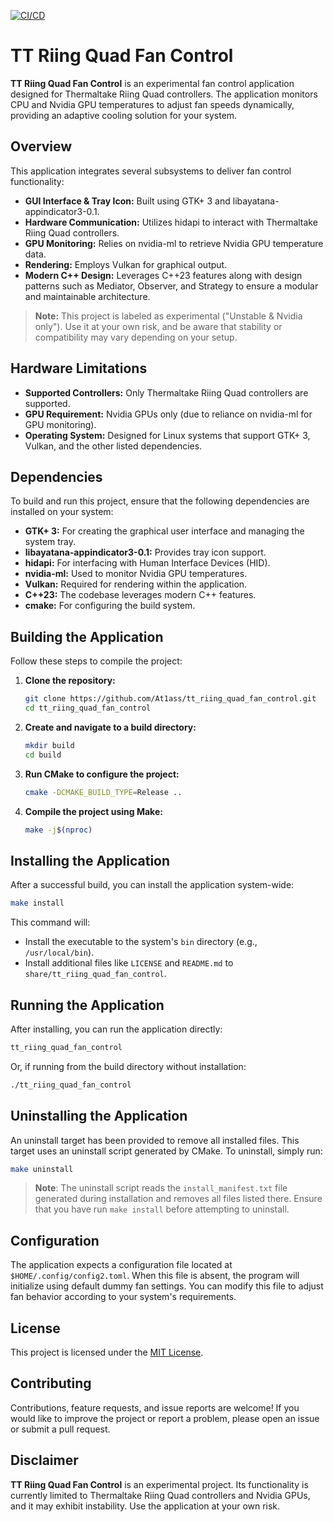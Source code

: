 [![CI/CD](https://github.com/At1ass/tt_riing_quad_fan_control/actions/workflows/ci.yml/badge.svg)](https://github.com/At1ass/tt_riing_quad_fan_control/actions/workflows/ci.yml)
# TT Riing Quad Fan Control

**TT Riing Quad Fan Control** is an experimental fan control application designed for Thermaltake Riing Quad controllers. The application monitors CPU and Nvidia GPU temperatures to adjust fan speeds dynamically, providing an adaptive cooling solution for your system.

## Overview

This application integrates several subsystems to deliver fan control functionality:
- **GUI Interface & Tray Icon:** Built using GTK+ 3 and libayatana-appindicator3-0.1.
- **Hardware Communication:** Utilizes hidapi to interact with Thermaltake Riing Quad controllers.
- **GPU Monitoring:** Relies on nvidia-ml to retrieve Nvidia GPU temperature data.
- **Rendering:** Employs Vulkan for graphical output.
- **Modern C++ Design:** Leverages C++23 features along with design patterns such as Mediator, Observer, and Strategy to ensure a modular and maintainable architecture.

> **Note:** This project is labeled as experimental ("Unstable & Nvidia only"). Use it at your own risk, and be aware that stability or compatibility may vary depending on your setup.

## Hardware Limitations

- **Supported Controllers:** Only Thermaltake Riing Quad controllers are supported.
- **GPU Requirement:** Nvidia GPUs only (due to reliance on nvidia-ml for GPU monitoring).
- **Operating System:** Designed for Linux systems that support GTK+ 3, Vulkan, and the other listed dependencies.

## Dependencies

To build and run this project, ensure that the following dependencies are installed on your system:

- **GTK+ 3:** For creating the graphical user interface and managing the system tray.
- **libayatana-appindicator3-0.1:** Provides tray icon support.
- **hidapi:** For interfacing with Human Interface Devices (HID).
- **nvidia-ml:** Used to monitor Nvidia GPU temperatures.
- **Vulkan:** Required for rendering within the application.
- **C++23:** The codebase leverages modern C++ features.
- **cmake:** For configuring the build system.

## Building the Application

Follow these steps to compile the project:

1. **Clone the repository:**

   ```bash
   git clone https://github.com/At1ass/tt_riing_quad_fan_control.git
   cd tt_riing_quad_fan_control
2. **Create and navigate to a build directory:**

   ```bash
   mkdir build
   cd build
   ```
3. **Run CMake to configure the project:**

   ```bash
   cmake -DCMAKE_BUILD_TYPE=Release ..
   ```
4. **Compile the project using Make:**

   ```bash
   make -j$(nproc)
   ```
## Installing the Application

After a successful build, you can install the application system-wide:

   ```bash
   make install
   ```

This command will:

- Install the executable to the system's `bin` directory (e.g., `/usr/local/bin`).
- Install additional files like `LICENSE` and `README.md` to `share/tt_riing_quad_fan_control`.

## Running the Application

After installing, you can run the application directly:

   ```bash
   tt_riing_quad_fan_control
   ```

Or, if running from the build directory without installation:

   ```bash
   ./tt_riing_quad_fan_control
   ```

## Uninstalling the Application

An uninstall target has been provided to remove all installed files. This target uses an uninstall script generated by CMake. To uninstall, simply run:

   ```bash
   make uninstall
   ```

>**Note**: The uninstall script reads the `install_manifest.txt` file generated during installation and removes all files listed there. Ensure that you have run `make install` before attempting to uninstall.

## Configuration

The application expects a configuration file located at `$HOME/.config/config2.toml`. When this file is absent, the program will initialize using default dummy fan settings. You can modify this file to adjust fan behavior according to your system's requirements.

## License

This project is licensed under the [MIT License](./LICENSE).

## Contributing

Contributions, feature requests, and issue reports are welcome! If you would like to improve the project or report a problem, please open an issue or submit a pull request.

## Disclaimer

**TT Riing Quad Fan Control** is an experimental project. Its functionality is currently limited to Thermaltake Riing Quad controllers and Nvidia GPUs, and it may exhibit instability. Use the application at your own risk.
